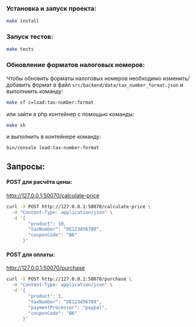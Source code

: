 ### Установка и запуск проекта:

```sh
make install
```
### Запуск тестов:

```sh
make tests
```

### Обновление форматов налоговых номеров:
Чтобы обновить форматы налоговых номеров необходимо изменить/добавить формат
в файл `src/backend/data/tax_number_format.json`
и выполниить команду:

```sh
make sf c=load:tax-number:format
```
или зайти в php контейнер с помощью команды:
```sh
make sh
```
и выполнить в контейнере команду:
```
bin/console load:tax-number:format 
```

## Запросы:
#### POST для расчёта цены:
http://127.0.0.1:50070/calculate-price

```sh
curl -X POST http://127.0.0.1:50070/calculate-price \
  -H "Content-Type: application/json" \
  -d '{
        "product": 10,
        "taxNumber": "DE123456789",
        "couponCode": "B6"
      }'
```
#### POST для оплаты:
http://127.0.0.1:50070/purchase

```sh
curl -X POST http://127.0.0.1:50070/purchase \
  -H "Content-Type: application/json" \
  -d '{
        "product": 1,
        "taxNumber": "DE123456789",
        "paymentProcessor": "paypal",
        "couponCode": "B6"
      }'
```

